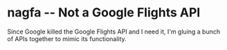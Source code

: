 # nagfa -- Not a Google Flights API

Since Google killed the Google Flights API and I need it, I'm gluing a bunch of APIs together to mimic its functionality.
